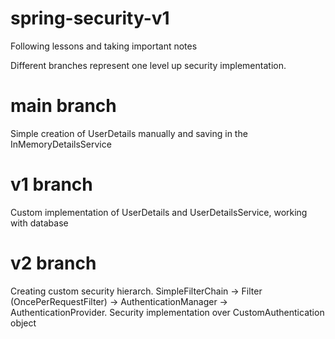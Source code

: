 # spring-security-v1
Following lessons and taking important notes

Different branches represent one level up security implementation. 
# main branch 
Simple creation of UserDetails manually and saving in the InMemoryDetailsService

# v1 branch
Custom implementation of UserDetails and UserDetailsService, working with database

# v2 branch
Creating custom security hierarch. 
SimpleFilterChain -> Filter (OncePerRequestFilter) -> AuthenticationManager -> AuthenticationProvider. 
Security implementation over CustomAuthentication object  
